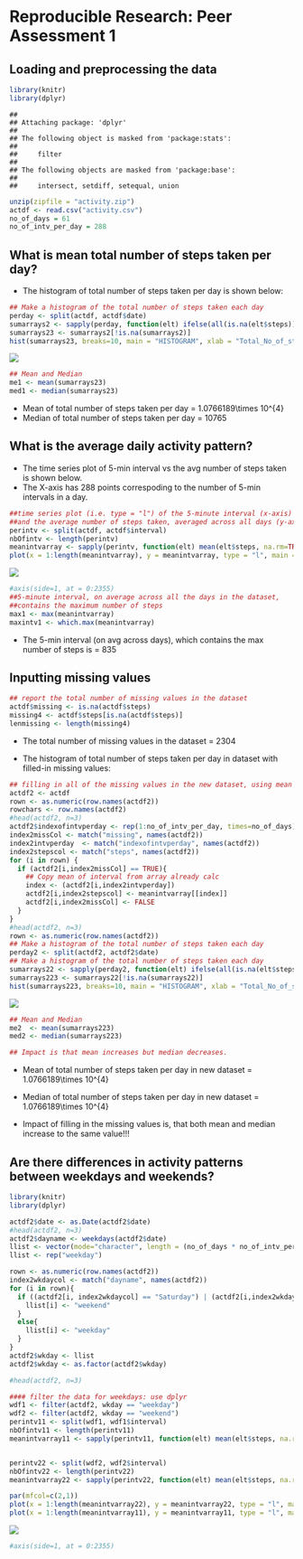 # Reproducible Research: Peer Assessment 1


## Loading and preprocessing the data

```r
library(knitr)
library(dplyr)
```

```
## 
## Attaching package: 'dplyr'
## 
## The following object is masked from 'package:stats':
## 
##     filter
## 
## The following objects are masked from 'package:base':
## 
##     intersect, setdiff, setequal, union
```

```r
unzip(zipfile = "activity.zip")
actdf <- read.csv("activity.csv")
no_of_days = 61
no_of_intv_per_day = 288
```


## What is mean total number of steps taken per day?

- The histogram of total number of steps taken per day is shown below:  


```r
## Make a histogram of the total number of steps taken each day
perday <- split(actdf, actdf$date)
sumarrays2 <- sapply(perday, function(elt) ifelse(all(is.na(elt$steps)), NA, sum(elt$steps, na.rm=TRUE)))
sumarrays23 <- sumarrays2[!is.na(sumarrays2)]
hist(sumarrays23, breaks=10, main = "HISTOGRAM", xlab = "Total_No_of_steps_per_day")
```

![](PA1_template_files/figure-html/unnamed-chunk-2-1.png) 

```r
## Mean and Median
me1 <- mean(sumarrays23)
med1 <- median(sumarrays23)
```

- Mean of total number of steps taken per day =  1.0766189\times 10^{4}
- Median of total number of steps taken per day = 10765


## What is the average daily activity pattern?

- The time series plot of 5-min interval vs the avg number of steps taken is shown below.
- The X-axis has 288 points correspoding to the number of 5-min intervals in a day.


```r
##time series plot (i.e. type = "l") of the 5-minute interval (x-axis)
##and the average number of steps taken, averaged across all days (y-axis)
perintv <- split(actdf, actdf$interval)
nbOfintv <- length(perintv)
meanintvarray <- sapply(perintv, function(elt) mean(elt$steps, na.rm=TRUE))
plot(x = 1:length(meanintvarray), y = meanintvarray, type = "l", main = "Time Series Plot", xlab = "Intervals_in_a_day", ylab = "Avg num of Steps")
```

![](PA1_template_files/figure-html/unnamed-chunk-3-1.png) 

```r
#axis(side=1, at = 0:2355)
##5-minute interval, on average across all the days in the dataset,
##contains the maximum number of steps
max1 <- max(meanintvarray)
maxintv1 <- which.max(meanintvarray)
```
- The 5-min interval (on avg across days), which contains the max number of steps is =  835


## Inputting missing values



```r
## report the total number of missing values in the dataset
actdf$missing <- is.na(actdf$steps)
missing4 <- actdf$steps[is.na(actdf$steps)]
lenmissing <- length(missing4)
```

- The total number of missing values in the dataset = 2304

- The histogram of total number of steps taken per day in dataset with filled-in missing values:  


```r
## filling in all of the missing values in the new dataset, using mean of intervals
actdf2 <- actdf
rown <- as.numeric(row.names(actdf2))
rowchars <- row.names(actdf2)
#head(actdf2, n=3)
actdf2$indexofintvperday <- rep(1:no_of_intv_per_day, times=no_of_days)  ## create new col
index2missCol <- match("missing", names(actdf2))
index2intvperday  <- match("indexofintvperday", names(actdf2))
index2stepscol <- match("steps", names(actdf2))
for (i in rown) {
  if (actdf2[i,index2missCol] == TRUE){
    ## Copy mean of interval from array already calc
    index <- (actdf2[i,index2intvperday])
    actdf2[i,index2stepscol] <- meanintvarray[[index]]
    actdf2[i,index2missCol] <- FALSE
  }
}
#head(actdf2, n=3)
rown <- as.numeric(row.names(actdf2))
## Make a histogram of the total number of steps taken each day
perday2 <- split(actdf2, actdf2$date)
## Make a histogram of the total number of steps taken each day
sumarrays22 <- sapply(perday2, function(elt) ifelse(all(is.na(elt$steps)), NA, sum(elt$steps, na.rm=TRUE)))
sumarrays223 <- sumarrays22[!is.na(sumarrays22)]
hist(sumarrays223, breaks=10, main = "HISTOGRAM", xlab = "Total_No_of_steps_per_day")
```

![](PA1_template_files/figure-html/unnamed-chunk-5-1.png) 

```r
## Mean and Median
me2  <- mean(sumarrays223)
med2 <- median(sumarrays223)

## Impact is that mean increases but median decreases.
```

- Mean of total number of steps taken per day in new dataset = 1.0766189\times 10^{4}
- Median of total number of steps taken per day in new dataset = 1.0766189\times 10^{4}

- Impact of filling in the missing values is, that both mean and median increase to the same value!!!

## Are there differences in activity patterns between weekdays and weekends?

```r
library(knitr)
library(dplyr)

actdf2$date <- as.Date(actdf2$date)
#head(actdf2, n=3)
actdf2$dayname <- weekdays(actdf2$date)
llist <- vector(mode="character", length = (no_of_days * no_of_intv_per_day))
llist <- rep("weekday")

rown <- as.numeric(row.names(actdf2))
index2wkdaycol <- match("dayname", names(actdf2))
for (i in rown){
  if ((actdf2[i, index2wkdaycol] == "Saturday") | (actdf2[i,index2wkdaycol] == "Sunday")) {
    llist[i] <- "weekend"
  }
  else{
    llist[i] <- "weekday"
  }
}
actdf2$wkday <- llist
actdf2$wkday <- as.factor(actdf2$wkday)

#head(actdf2, n=3)

#### filter the data for weekdays: use dplyr
wdf1 <- filter(actdf2, wkday == "weekday")
wdf2 <- filter(actdf2, wkday == "weekend")
perintv11 <- split(wdf1, wdf1$interval)
nbOfintv11 <- length(perintv11)
meanintvarray11 <- sapply(perintv11, function(elt) mean(elt$steps, na.rm=TRUE))


perintv22 <- split(wdf2, wdf2$interval)
nbOfintv22 <- length(perintv22)
meanintvarray22 <- sapply(perintv22, function(elt) mean(elt$steps, na.rm=TRUE))

par(mfcol=c(2,1))
plot(x = 1:length(meanintvarray22), y = meanintvarray22, type = "l", main = "weekend", ylab="Number of steps", xla = "interval")
plot(x = 1:length(meanintvarray11), y = meanintvarray11, type = "l", main = "weekday", ylab="Number of steps", xla = "interval")
```

![](PA1_template_files/figure-html/unnamed-chunk-6-1.png) 

```r
#axis(side=1, at = 0:2355)
```


